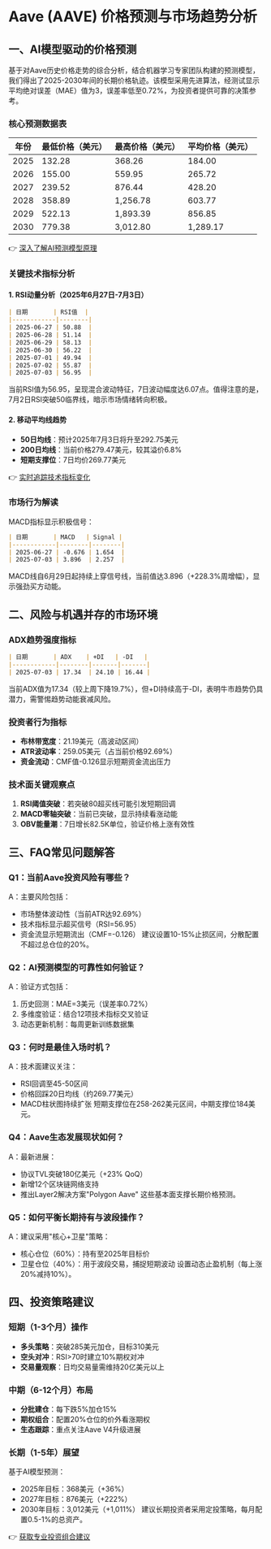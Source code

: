 # Aave (AAVE) 价格预测与市场趋势分析

## 一、AI模型驱动的价格预测

基于对Aave历史价格走势的综合分析，结合机器学习专家团队构建的预测模型，我们得出了2025-2030年间的长期价格轨迹。该模型采用先进算法，经测试显示平均绝对误差（MAE）值为3，误差率低至0.72%，为投资者提供可靠的决策参考。

### 核心预测数据表

| 年份 | 最低价格（美元） | 最高价格（美元） | 平均价格（美元） |
|------|------------------|------------------|------------------|
| 2025 | 132.28           | 368.26           | 184.00           |
| 2026 | 155.00           | 559.95           | 265.72           |
| 2027 | 239.52           | 876.44           | 428.20           |
| 2028 | 358.89           | 1,256.78         | 603.77           |
| 2029 | 522.13           | 1,893.39         | 856.85           |
| 2030 | 779.38           | 3,012.80         | 1,289.17         |

👉 [深入了解AI预测模型原理](https://bit.ly/okx_welcome)

### 关键技术指标分析

#### 1. RSI动量分析（2025年6月27日-7月3日）
```markdown
| 日期       | RSI值  |
|------------|--------|
| 2025-06-27 | 50.88  |
| 2025-06-28 | 51.14  |
| 2025-06-29 | 58.13  |
| 2025-06-30 | 56.22  |
| 2025-07-01 | 49.94  |
| 2025-07-02 | 55.87  |
| 2025-07-03 | 56.95  |
```
当前RSI值为56.95，呈现混合波动特征，7日波动幅度达6.07点。值得注意的是，7月2日RSI突破50临界线，暗示市场情绪转向积极。

#### 2. 移动平均线趋势
- **50日均线**：预计2025年7月3日将升至292.75美元
- **200日均线**：当前价格279.47美元，较其溢价6.8%
- **短期支撑位**：7日均价269.77美元

👉 [实时追踪技术指标变化](https://bit.ly/okx_welcome)

### 市场行为解读
MACD指标显示积极信号：
```markdown
| 日期       | MACD   | Signal |
|------------|--------|--------|
| 2025-06-27 | -0.676 | 1.654  |
| 2025-07-03 | 3.896  | 2.257  |
```
MACD线自6月29日起持续上穿信号线，当前值达3.896（+228.3%周增幅），显示强劲买方动能。

## 二、风险与机遇并存的市场环境

### ADX趋势强度指标
```markdown
| 日期       | ADX    | +DI   | -DI   |
|------------|--------|-------|-------|
| 2025-07-03 | 17.34  | 24.10 | 16.44 |
```
当前ADX值为17.34（较上周下降19.7%），但+DI持续高于-DI，表明牛市趋势仍具潜力，需警惕趋势动能衰减风险。

### 投资者行为指标
- **布林带宽度**：21.19美元（高波动区间）
- **ATR波动率**：259.05美元（占当前价格92.69%）
- **资金流动**：CMF值-0.126显示短期资金流出压力

### 技术面关键观察点
1. **RSI阈值突破**：若突破80超买线可能引发短期回调
2. **MACD零轴突破**：当前已突破，显示持续看涨动能
3. **OBV能量潮**：7日增长82.5K单位，验证价格上涨有效性

## 三、FAQ常见问题解答

### Q1：当前Aave投资风险有哪些？
A：主要风险包括：
- 市场整体波动性（当前ATR达92.69%）
- 技术指标显示超买信号（RSI=56.95）
- 资金流显示短期流出（CMF=-0.126）
建议设置10-15%止损区间，分散配置不超过总仓位的20%。

### Q2：AI预测模型的可靠性如何验证？
A：验证方式包括：
1. 历史回测：MAE=3美元（误差率0.72%）
2. 多维度验证：结合12项技术指标交叉验证
3. 动态更新机制：每周更新训练数据集

### Q3：何时是最佳入场时机？
A：技术面建议关注：
- RSI回调至45-50区间
- 价格回踩20日均线（约269.77美元）
- MACD柱状图持续扩张
短期支撑位在258-262美元区间，中期支撑位184美元。

### Q4：Aave生态发展现状如何？
A：最新进展：
- 协议TVL突破180亿美元（+23% QoQ）
- 新增12个区块链网络支持
- 推出Layer2解决方案"Polygon Aave"
这些基本面支撑长期价格预测。

### Q5：如何平衡长期持有与波段操作？
A：建议采用"核心+卫星"策略：
- 核心仓位（60%）：持有至2025年目标价
- 卫星仓位（40%）：用于波段交易，捕捉短期波动
设置动态止盈机制（每上涨20%减持10%）。

## 四、投资策略建议

### 短期（1-3个月）操作
- **多头策略**：突破285美元加仓，目标310美元
- **空头对冲**：RSI>70时建立10%期权对冲
- **交易量观察**：日均交易量需维持20亿美元以上

### 中期（6-12个月）布局
- **分批建仓**：每下跌5%加仓15%
- **期权组合**：配置20%仓位的价外看涨期权
- **生态跟踪**：重点关注Aave V4升级进展

### 长期（1-5年）展望
基于AI模型预测：
- 2025年目标：368美元（+36%）
- 2027年目标：876美元（+222%）
- 2030年目标：3,012美元（+1,011%）
建议长期投资者采用定投策略，每月配置0.5-1%的总资产。

👉 [获取专业投资组合建议](https://bit.ly/okx_welcome)